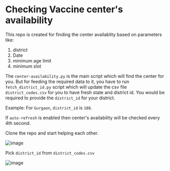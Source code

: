 # Checking Vaccine center's availability

This repo is created for finding the center availablity based on parameters like:
  1. district 
  2. Date
  3. minimum age limit 
  4. minimum slot

The `center-availability.py` is the main script which will find the center for you. But for feeding the required data to it, you have to run `fetch_district_id.py` script which will update the csv file `district_codes.csv` for you to have fresh state and district id. You would be required to provide the `district_id` for your district. 

Example: For `Gurgaon`, `district_id` is `188`.


If `auto-refresh` is enabled then center's availability will be checked every 4th second. 

Clone the repo and start helping each other. 

![image](https://user-images.githubusercontent.com/16899332/117498065-e7921d80-af96-11eb-9fb4-c9de094b513f.png)

Pick `district_id` from `district_codes.csv`

![image](https://user-images.githubusercontent.com/16899332/117498214-21632400-af97-11eb-8c3e-18be69262aed.png)
